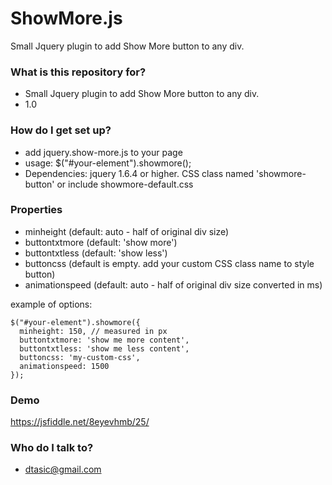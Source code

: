 # ShowMore.js #

Small Jquery plugin to add Show More button to any div. 

### What is this repository for? ###

* Small Jquery plugin to add Show More button to any div.
* 1.0

### How do I get set up? ###

* add jquery.show-more.js to your page
* usage: $("#your-element").showmore();
* Dependencies: jquery 1.6.4 or higher. CSS class named 'showmore-button' or include showmore-default.css

### Properties ###

* minheight (default: auto - half of original div size)
* buttontxtmore (default: 'show more')
* buttontxtless (default: 'show less')
* buttoncss (default is empty. add your custom CSS class name to style button)
* animationspeed (default: auto - half of original div size converted in ms)

example of options:

```
$("#your-element").showmore({
  minheight: 150, // measured in px
  buttontxtmore: 'show me more content',
  buttontxtless: 'show me less content',
  buttoncss: 'my-custom-css',
  animationspeed: 1500
});
```

### Demo ###

https://jsfiddle.net/8eyevhmb/25/

### Who do I talk to? ###

* dtasic@gmail.com